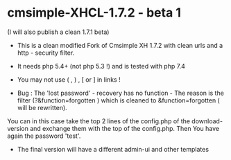# cmsimple-XHCL-1.7.2 - beta 1

(I will also publish a clean 1.7.1 beta)

* This is a clean modified  Fork of Cmsimple XH 1.7.2 with clean urls and a http - security filter.

* It needs php 5.4+ (not php 5.3 !)  and is tested with php 7.4

* You may not use ( , ) , [ or ] in links !

* Bug : The 'lost password' - recovery has no function - The reason is the filter (?&function=forgotten ) which is cleaned to &function=forgotten ( will be rewritten).

You can  in this case take the top 2 lines of the config.php of the download-version and exchange them with the top of the config.php. Then You have again the password 'test'.

* The final version will have a different admin-ui and other templates

